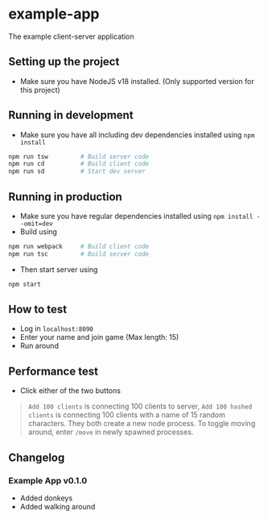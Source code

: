 # example-app
 The example client-server application

## Setting up the project
- Make sure you have NodeJS v18 installed. (Only supported version for this project)

## Running in development
- Make sure you have all including dev dependencies installed using `npm install`
```bash
npm run tsw			# Build server code
npm run cd			# Build client code
npm run sd			# Start dev server
```

## Running in production
- Make sure you have regular dependencies installed using `npm install --omit=dev`
- Build using
```bash
npm run webpack		# Build client code
npm run tsc			# Build server code
```

- Then start server using
```bash
npm start
```

## How to test
- Log in `localhost:8090`
- Enter your name and join game (Max length: 15)
- Run around

## Performance test
- Click either of the two buttons
> `Add 100 clients` is connecting 100 clients to server, `Add 100 hashed clients` is connecting 100 clients with a name of 15 random characters. They both create a new node process. To toggle moving around, enter `/move` in newly spawned processes.

## Changelog

### Example App v0.1.0
- Added donkeys
- Added walking around